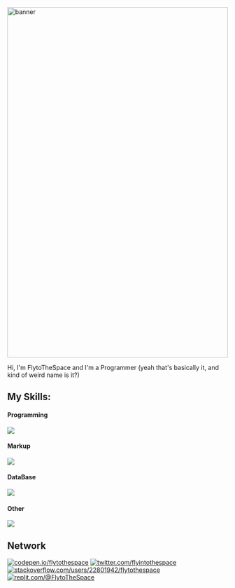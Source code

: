 
<img src="./banner.png" alt="banner" style="width: 100%; height: 20vh; object-fit: cover; object-position: center;">

Hi, I'm FlytoTheSpace and I'm a Programmer (yeah that's basically it, and kind of weird name is it?)
## My Skills:
#### Programming
![](https://skillicons.dev/icons?i=c,ts,nodejs,python,bash&theme=dark)
#### Markup
![](https://skillicons.dev/icons?i=vue,htmx,bootstrap,md&theme=dark)
#### DataBase
![](https://skillicons.dev/icons?i=mongodb,redis,mysql&theme=dark)
#### Other
![](https://skillicons.dev/icons?i=docker,express,nginx,git&theme=dark)

## Network
[![codepen.io/flytothespace](https://skillicons.dev/icons?i=codepen&theme=dark)](https://codepen.io/flytothespace)
[![twitter.com/flyintothespace](https://skillicons.dev/icons?i=twitter&theme=dark)](https://twitter.com/flyintothespace)
[![stackoverflow.com/users/22801942/flytothespace](https://skillicons.dev/icons?i=stackoverflow&theme=dark)](https://stackoverflow.com/users/22801942/flytothespace)
[![replit.com/@FlytoTheSpace](https://skillicons.dev/icons?i=replit&theme=dark)](https://replit.com/@FlytoTheSpace)

